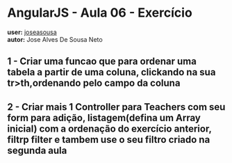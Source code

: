 # AngularJS - Aula 06 - Exercício
**user:** [joseasousa](https://github.com/joseasousa/)  
**autor:** Jose Alves De Sousa Neto

## 1 - Criar uma funcao que para ordenar uma tabela a partir de uma coluna, clickando na sua tr>th,ordenando pelo campo da coluna 

## 2 - Criar mais 1 Controller para Teachers com seu form para adição, listagem(defina um Array inicial) com a ordenação do exercício anterior, filtrp filter e tambem use o seu filtro criado na segunda aula



```html


```